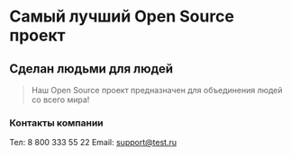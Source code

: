 # Самый лучший Open Source проект

## Сделан людьми для людей

> Наш Open Source проект предназначен для объединения людей со всего мира!

### Контакты компании
Тел: 8 800 333 55 22
Email: support@test.ru
